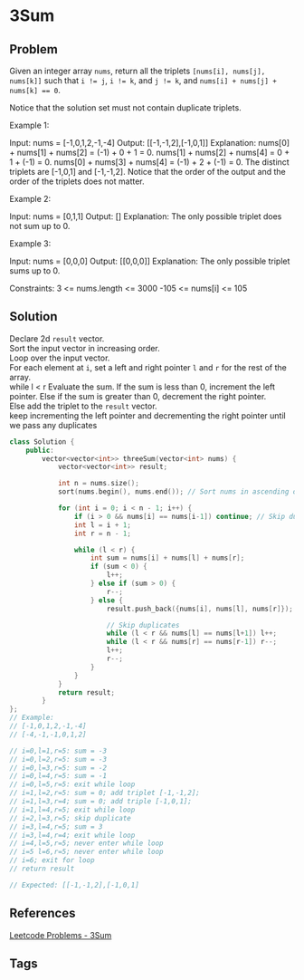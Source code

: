 # 3Sum

## Problem
Given an integer array `nums`, return all the triplets `[nums[i], nums[j], nums[k]]` such that `i != j`, `i != k`, and `j != k`, and `nums[i] + nums[j] + nums[k] == 0`.

Notice that the solution set must not contain duplicate triplets.

Example 1:

Input: nums = [-1,0,1,2,-1,-4]
Output: [[-1,-1,2],[-1,0,1]]
Explanation: 
nums[0] + nums[1] + nums[2] = (-1) + 0 + 1 = 0.
nums[1] + nums[2] + nums[4] = 0 + 1 + (-1) = 0.
nums[0] + nums[3] + nums[4] = (-1) + 2 + (-1) = 0.
The distinct triplets are [-1,0,1] and [-1,-1,2].
Notice that the order of the output and the order of the triplets does not matter.

Example 2:

Input: nums = [0,1,1]
Output: []
Explanation: The only possible triplet does not sum up to 0.

Example 3:

Input: nums = [0,0,0]
Output: [[0,0,0]]
Explanation: The only possible triplet sums up to 0.

Constraints:
3 <= nums.length <= 3000
-105 <= nums[i] <= 105

## Solution
Declare 2d `result` vector.  
Sort the input vector in increasing order.  
Loop over the input vector.  
    For each element at `i`, set a left and right pointer `l` and `r` for the rest of the array.  
        while l < r
            Evaluate the sum.
            If the sum is less than 0,
                increment the left pointer.
            Else if the sum is greater than 0,
                decrement the right pointer.  
            Else
                add the triplet to the `result` vector.  
                keep incrementing the left pointer and decrementing the right pointer until we pass any duplicates
    
```c++
class Solution {
    public:
        vector<vector<int>> threeSum(vector<int> nums) {
            vector<vector<int>> result;            

            int n = nums.size();
            sort(nums.begin(), nums.end()); // Sort nums in ascending order

            for (int i = 0; i < n - 1; i++) {
                if (i > 0 && nums[i] == nums[i-1]) continue; // Skip duplicates
                int l = i + 1;
                int r = n - 1;

                while (l < r) {
                    int sum = nums[i] + nums[l] + nums[r];
                    if (sum < 0) {
                        l++;
                    } else if (sum > 0) {
                        r--;
                    } else {
                        result.push_back({nums[i], nums[l], nums[r]});

                        // Skip duplicates
                        while (l < r && nums[l] == nums[l+1]) l++;
                        while (l < r && nums[r] == nums[r-1]) r--;
                        l++;
                        r--;
                    }
                }
            }
            return result;
        }
};
// Example:
// [-1,0,1,2,-1,-4]
// [-4,-1,-1,0,1,2]

// i=0,l=1,r=5: sum = -3
// i=0,l=2,r=5: sum = -3
// i=0,l=3,r=5: sum = -2
// i=0,l=4,r=5: sum = -1
// i=0,l=5,r=5: exit while loop
// i=1,l=2,r=5: sum = 0; add triplet [-1,-1,2];
// i=1,l=3,r=4; sum = 0; add triple [-1,0,1];
// i=1,l=4,r=5; exit while loop
// i=2,l=3,r=5; skip duplicate 
// i=3,l=4,r=5; sum = 3
// i=3,l=4,r=4; exit while loop
// i=4,l=5,r=5; never enter while loop
// i=5 l=6,r=5; never enter while loop
// i=6; exit for loop
// return result

// Expected: [[-1,-1,2],[-1,0,1]
```

## References
[Leetcode Problems - 3Sum](https://leetcode.com/problems/3sum/)

## Tags
